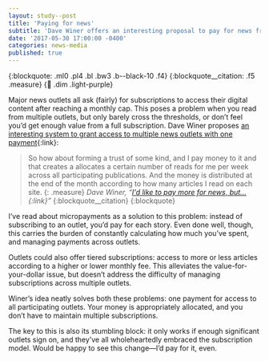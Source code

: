 ```yaml
---
layout: study--post
title: 'Paying for news'
subtitle: 'Dave Winer offers an interesting proposal to pay for news from multiple outlets.'
date: '2017-05-30 17:00:00 -0400'
categories: news-media
published: true
---
```


{:blockquote: .ml0 .pl4 .bl .bw3 .b--black-10 .f4}
{:blockquote__citation: .f5 .measure}
{:link: .dim .light-purple}

Major news outlets all ask (fairly) for subscriptions to access their digital content
after reaching a monthly cap. This poses a problem when you read from multiple outlets,
but only barely cross the thresholds, or don’t feel you’d get enough value from a full
subscription. Dave Winer proposes [an interesting system to grant access to multiple news outlets with one payment](http://scripting.com/2017/05/30.html#a040535){:link}:

> So how about forming a trust of some kind, and I pay money to it and that creates a allocates a certain number of reads for me per week across all participating publications. And the money is distributed at the end of the month according to how many articles I read on each site.
> {: .measure}
> <cite>Dave Winer, “[I'd like to pay more for news, but...](http://scripting.com/2017/05/30.html#a040513){:link}”</cite>
> {:blockquote__citation}
{:blockquote}

I’ve read about micropayments as a solution to this problem: instead of subscribing
to an outlet, you’d pay for each story. Even done well, though, this carries the burden
of constantly calculating how much you’ve spent, and managing payments across outlets.

Outlets could also offer tiered subscriptions: access to more or less articles according
to a higher or lower monthly fee. This alleviates the value-for-your-dollar issue, but doesn’t
address the difficulty of managing subscriptions across multiple outlets.

Winer’s idea neatly solves both these problems: one payment for access to all participating outlets.
Your money is appropriately allocated, and you don’t have to maintain multiple subscriptions.

The key to this is also its stumbling block: it only works if enough significant
outlets sign on, and they’ve all wholeheartedly embraced the subscription model.
Would be happy to see this change—I’d pay for it, even.
